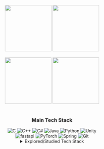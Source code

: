 
<div align="center">
<!--   <img src="https://capsule-render.vercel.app/api?type=venom&height=200&text=minseok128&section=header&reversal=false&textBg=false&fontAlignY=48&fontSize=70&rotate=-8&fontColor=0077FF&strokeWidth=0&desc=github&descAlignY=65&descSize=25"/> -->
  <div>
    <img src="https://github-readme-stats.vercel.app/api/top-langs/?username=minseok128&layout=compact&theme=" height="150"/>
    <img src="http://github-readme-streak-stats.herokuapp.com?user=minseok128&theme=tokyonight_duo" height="150"/>
  </div>
  <br/>
  <div>
    <img src="http://mazassumnida.wtf/api/v2/generate_badge?boj=minseok128" height="150"/>
    <img src="https://github-readme-stats.vercel.app/api?type=rect&text=RECT&fontAlign=30&fontSize=30&desc=Use%20theme&descAlign=60&descAlignY=50&username=minseok128" height="150" />
  </div>
  <br/>
  <div>
    <div>
      <h3>Main Tech Stack</h3>
      <div>
        <img src="https://img.shields.io/badge/c-%2300599C.svg?style=for-the-badge&logo=c&logoColor=white" alt="C" />
        <img src="https://img.shields.io/badge/c++-%2300599C.svg?style=for-the-badge&logo=c%2B%2B&logoColor=white" alt="C++" />
        <img src="https://img.shields.io/badge/c%23-%23239120.svg?style=for-the-badge&logo=csharp&logoColor=white" alt="C#" />
        <img src="https://img.shields.io/badge/java-%23ED8B00.svg?style=for-the-badge&logo=openjdk&logoColor=white" alt="Java" />
        <img src="https://img.shields.io/badge/python-3670A0?style=for-the-badge&logo=python&logoColor=ffdd54" alt="Python" />
        <img src="https://img.shields.io/badge/unity-%23000000.svg?style=for-the-badge&logo=unity&logoColor=white" alt="Unity" />
        <br/>
        <img src="https://img.shields.io/badge/FastAPI-005571?style=for-the-badge&logo=fastapi" alt="fastapi" />
        <img src="https://img.shields.io/badge/PyTorch-%23EE4C2C.svg?style=for-the-badge&logo=PyTorch&logoColor=white" alt="PyTorch" />
        <img src="https://img.shields.io/badge/spring-%236DB33F.svg?style=for-the-badge&logo=spring&logoColor=white" alt="Spring" />
        <img src="https://img.shields.io/badge/git-%23F05033.svg?style=for-the-badge&logo=git&logoColor=white" alt="Git" />
      </div>
    </div>
    <div>
      <details>
        <summary> Explored/Studied Tech Stack </summary>
        <div>
          <img src="https://img.shields.io/badge/html5-%23E34F26.svg?style=for-the-badge&logo=html5&logoColor=white" alt="HTML5" />
          <img src="https://img.shields.io/badge/css3-%231572B6.svg?style=for-the-badge&logo=css3&logoColor=white" alt="CSS3" />
          <img src="https://img.shields.io/badge/javascript-%23323330.svg?style=for-the-badge&logo=javascript&logoColor=%23F7DF1E" alt="JavaScript" />
          <img src="https://img.shields.io/badge/kotlin-%237F52FF.svg?style=for-the-badge&logo=kotlin&logoColor=white" alt="Kotlin" />
          <img src="https://img.shields.io/badge/r-%23276DC3.svg?style=for-the-badge&logo=r&logoColor=white" alt="R" />
          <img src="https://img.shields.io/badge/typescript-%23007ACC.svg?style=for-the-badge&logo=typescript&logoColor=white" alt="TypeScript" />
          <br/>
          <img src="https://img.shields.io/badge/shell_script-%23121011.svg?style=for-the-badge&logo=gnu-bash&logoColor=white" alt="Shell Script" />
          <img src="https://img.shields.io/badge/firebase-a08021?style=for-the-badge&logo=firebase&logoColor=ffcd34" alt="Firebase" />
          <img src="https://img.shields.io/badge/mysql-4479A1.svg?style=for-the-badge&logo=mysql&logoColor=white" alt="MySQL" />
          <img src="https://img.shields.io/badge/postgres-%23316192.svg?style=for-the-badge&logo=postgresql&logoColor=white" alt="Postgres" />
          <img src="https://img.shields.io/badge/sqlite-%2307405e.svg?style=for-the-badge&logo=sqlite&logoColor=white" alt="SQLite" />
          <br/>
          <img src="https://img.shields.io/badge/adobe%20illustrator-%23FF9A00.svg?style=for-the-badge&logo=adobe%20illustrator&logoColor=white" alt="Adobe Illustrator" />
          <img src="https://img.shields.io/badge/adobe%20photoshop-%2331A8FF.svg?style=for-the-badge&logo=adobe%20photoshop&logoColor=white" alt="Adobe Photoshop" />
          <img src="https://img.shields.io/badge/Adobe%20Premiere%20Pro-9999FF.svg?style=for-the-badge&logo=Adobe%20Premiere%20Pro&logoColor=white" alt="Adobe Premiere Pro" />
          <img src="https://img.shields.io/badge/figma-%23F24E1E.svg?style=for-the-badge&logo=figma&logoColor=white" alt="Figma" />
          <br/>
          <img src="https://img.shields.io/badge/django-%23092E20.svg?style=for-the-badge&logo=django&logoColor=white" alt="Django" />
          <img src="https://img.shields.io/badge/express.js-%23404d59.svg?style=for-the-badge&logo=express&logoColor=%2361DAFB" alt="Express.js" />
          <img src="https://img.shields.io/badge/flask-%23000.svg?style=for-the-badge&logo=flask&logoColor=white" alt="Flask" />
          <img src="https://img.shields.io/badge/JWT-black?style=for-the-badge&logo=JSON%20web%20tokens" alt="JWT" />
          <img src="https://img.shields.io/badge/NPM-%23CB3837.svg?style=for-the-badge&logo=npm&logoColor=white" alt="NPM" />
          <img src="https://img.shields.io/badge/node.js-6DA55F?style=for-the-badge&logo=node.js&logoColor=white" alt="NodeJS" />
          <br/>
          <img src="https://img.shields.io/badge/Visual%20Studio%20Code-0078d7.svg?style=for-the-badge&logo=visual-studio-code&logoColor=white" alt="Visual Studio Code" />
          <img src="https://img.shields.io/badge/OpenGL-%23FFFFFF.svg?style=for-the-badge&logo=opengl" alt="OpenGL" />
          <img src="https://img.shields.io/badge/react-%2320232a.svg?style=for-the-badge&logo=react&logoColor=%2361DAFB" alt="React" />
          <img src="https://img.shields.io/badge/Socket.io-black?style=for-the-badge&logo=socket.io&badgeColor=010101" alt="Socket.io" />
          <img src="https://img.shields.io/badge/styled--components-DB7093?style=for-the-badge&logo=styled-components&logoColor=white" alt="Styled Components" />
          <br/>
          <img src="https://img.shields.io/badge/tailwindcss-%2338B2AC.svg?style=for-the-badge&logo=tailwind-css&logoColor=white" alt="TailwindCSS" />
          <img src="https://img.shields.io/badge/vite-%23646CFF.svg?style=for-the-badge&logo=vite&logoColor=white" alt="Vite" />
          <img src="https://img.shields.io/badge/vuejs-%2335495e.svg?style=for-the-badge&logo=vuedotjs&logoColor=%234FC08D" alt="Vue.js" />
          <img src="https://img.shields.io/badge/unrealengine-%23313131.svg?style=for-the-badge&logo=unrealengine&logoColor=white" alt="Unreal Engine" />
          <img src="https://img.shields.io/badge/AWS-%23FF9900.svg?style=for-the-badge&logo=amazon-aws&logoColor=white" alt="AWS" />
          <img src="https://img.shields.io/badge/firebase-%23039BE5.svg?style=for-the-badge&logo=firebase" alt="Firebase" />
          <br/>
          <img src="https://img.shields.io/badge/GoogleCloud-%234285F4.svg?style=for-the-badge&logo=google-cloud&logoColor=white" alt="Google Cloud" />
          <img src="https://img.shields.io/badge/Rider-000000.svg?style=for-the-badge&logo=Rider&logoColor=white&color=black&labelColor=crimson" alt="Rider" />
          <img src="https://img.shields.io/badge/numpy-%23013243.svg?style=for-the-badge&logo=numpy&logoColor=white" alt="NumPy" />
          <img src="https://img.shields.io/badge/nginx-%23009639.svg?style=for-the-badge&logo=nginx&logoColor=white" alt="Nginx" />
          <img src="https://img.shields.io/badge/docker-%230db7ed.svg?style=for-the-badge&logo=docker&logoColor=white" alt="Docker" />
      </div>
    </details>
  </div>
</div>
